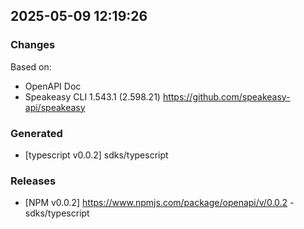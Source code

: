 

## 2025-05-09 12:19:26
### Changes
Based on:
- OpenAPI Doc  
- Speakeasy CLI 1.543.1 (2.598.21) https://github.com/speakeasy-api/speakeasy
### Generated
- [typescript v0.0.2] sdks/typescript
### Releases
- [NPM v0.0.2] https://www.npmjs.com/package/openapi/v/0.0.2 - sdks/typescript